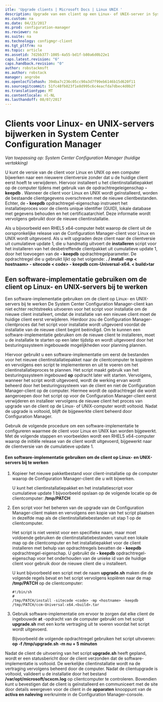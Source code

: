 ```yaml
---
itle: 'Upgrade clients | Microsoft Docs | Linux UNIX '
description: Upgrade van een client op een Linux- of UNIX-server in System Center Configuration Manager.
ms.custom: na
ms.date: 04/23/2017
ms.prod: configuration-manager
ms.reviewer: na
ms.suite: na
ms.technology: configmgr-client
ms.tgt_pltfrm: na
ms.topic: article
ms.assetid: 7d2bb377-1005-4a55-bd1f-b80a6d0b22e1
caps.latest.revision: "6"
caps.handback.revision: "0"
author: robstackmsft
ms.author: robstack
manager: angrobe
ms.openlocfilehash: 394ba7c236c05cc90a3d7f99eb6146b15d620f11
ms.sourcegitcommit: 51fc48fb023f1e8d995c6c4eacfda7dbec4d0b2f
ms.translationtype: MT
ms.contentlocale: nl-NL
ms.lasthandoff: 08/07/2017
---
```

# <a name="how-to-upgrade-clients-for-linux-and-unix-servers-in-system-center-configuration-manager"></a>Clients voor Linux- en UNIX-servers bijwerken in System Center Configuration Manager

*Van toepassing op: System Center Configuration Manager (huidige vertakking)*

U kunt de versie van de client voor Linux en UNIX op een computer bijwerken naar een nieuwere clientversie zonder dat u de huidige client eerst hoeft te verwijderen. Hiervoor installeert u het clientinstallatiepakket op de computer tijdens met gebruik van de opdrachtregeleigenschap **-keepdb** . Wanneer de client voor Linux en UNIX wordt geïnstalleerd, worden de bestaande clientgegevens overschreven met de nieuwe clientbestanden. Echter, de **- keepdb** opdrachtregel-eigenschap instrueert het installatieproces voor de clients unique identifier (GUID), lokale database met gegevens behouden en het certificaatarchief. Deze informatie wordt vervolgens gebruikt door de nieuwe clientinstallatie.  

 Als u bijvoorbeeld een RHEL5 x64-computer hebt waarop de client uit de oorspronkelijke release van de Configuration Manager-client voor Linux en UNIX wordt uitgevoerd. Als u wilt upgraden deze client naar de clientversie uit cumulatieve update 1, die u handmatig uitvoert de **installeren** script voor het installeren van het desbetreffende clientpakket uit cumulatieve update 1, door het toevoegen van de **- keepdb** opdrachtregelparameter. De opdrachtregel die u gebruikt lijkt op het volgende: **. / install -mp < hostnaam\> - sitecode < code\> - keepdb ccm-Universal-x64. < build\>tar**  

## <a name="how-to-use-a-software-deployment-to-upgrade-the-client-on-linux-and-unix-servers"></a>Een software-implementatie gebruiken om de client op Linux- en UNIX-servers bij te werken  
 Een software-implementatie gebruiken om de client op Linux- en UNIX-servers bij te werken De System Center Configuration Manager-client kan niet echter rechtstreeks uitvoeren voor het script voor installatie om de nieuwe client installeert, omdat de installatie van een nieuwe client moet de huidige client eerst verwijderen. Hierdoor zou de Configuration Manager-clientproces dat het script voor installatie wordt uitgevoerd voordat de installatie van de nieuwe client begint beëindigd. Om te kunnen een software-implementatie gebruiken om de nieuwe client te installeren, moet u de installatie te starten op een later tijdstip en wordt uitgevoerd door het besturingssysteem ingebouwde mogelijkheden voor planning plannen.  

 Hiervoor gebruikt u een software-implementatie om eerst de bestanden voor het nieuwe clientinstallatiepakket naar de clientcomputer te kopiëren en vervolgens een script te implementeren en uit te voeren om het clientinstallatieproces te plannen. Het script maakt gebruik van het besturingssysteem ingebouwd **op** opdracht later wilt starten. Vervolgens, wanneer het script wordt uitgevoerd, wordt de werking ervan wordt beheerd door het besturingssysteem van de client en niet de Configuration Manager-client op de computer. Hiermee wordt de opdrachtregel die wordt aangeroepen door het script op voor de Configuration Manager-client eerst verwijderen en installeer vervolgens de nieuwe client het proces van upgrade van de client op de Linux- of UNIX-computer wordt voltooid. Nadat de upgrade is voltooid, blijft de bijgewerkte client beheerd door Configuration Manager.  

 Gebruik de volgende procedure om een software-implementatie te configureren waarmee de client voor Linux en UNIX kan worden bijgewerkt. Met de volgende stappen en voorbeelden wordt een RHEL5 x64-computer waarop de initiële release van de client wordt uitgevoerd, bijgewerkt naar de clientversie van de cumulatieve update 1.  

#### <a name="to-use-a-software-deployment-to-upgrade-the-client-on-linux-and-unix-servers"></a>Een software-implementatie gebruiken om de client op Linux- en UNIX-servers bij te werken  

1.  Kopieer het nieuwe pakketbestand voor client-installatie op de computer waarop de Configuration Manager-client die u wilt bijwerken.  

     U kunt het clientinstallatiepakket en het installatiescript voor cumulatieve update 1 bijvoorbeeld opslaan op de volgende locatie op de clientcomputer: **/tmp/PATCH**  

2.  Een script voor het beheren van de upgrade van de Configuration Manager-client maken en vervolgens een kopie van het script plaatsen in dezelfde map als de clientinstallatiebestanden uit stap 1 op de clientcomputer.  

     Het script is niet vereist voor een specifieke naam, maar moet voldoende gebruiken de clientinstallatiebestanden vanuit een lokale map op de clientcomputer en het installatiepakket voor de client installeren met behulp van opdrachtregels bevatten de **- keepdb** opdrachtregel-eigenschap. U gebruikt de **- keepdb** opdrachtregel-eigenschap voor het onderhouden van de unieke id van de huidige client voor gebruik door de nieuwe client die u installeert.  

     U kunt bijvoorbeeld een script met de naam **upgrade.sh** maken die de volgende regels bevat en het script vervolgens kopiëren naar de map **/tmp/PATCH** op de clientcomputer:  

    ```  
    #!/bin/sh  
    #  
    /tmp/PATCH/install -sitecode <code> -mp <hostname> -keepdb /tmp/PATCH/ccm-Universal-x64.<build>.tar  

    ```  

3.  Gebruik software-implementatie om ervoor te zorgen dat elke client de ingebouwde **at** -opdracht van de computer gebruikt om het script **upgrade.sh** met een korte vertraging uit te voeren voordat het script wordt uitgevoerd.  

     Bijvoorbeeld de volgende opdrachtregel gebruiken het script uitvoeren: **op -f /tmp/upgrade.sh -m nu + 5 minuten**  

 Nadat de client de uitvoering van het script **upgrade.sh** heeft gepland, wordt er een statusbericht door de client verzonden dat de software-implementatie is voltooid. De werkelijke clientinstallatie wordt na de vertraging vervolgens beheerd door de computer. Nadat de clientupgrade is voltooid, valideert u de installatie door het bestand **/var/opt/microsoft/scxcm.log** op clientcomputer te controleren. Bovendien kunt u bevestigen dat de client is geïnstalleerd en communiceert met de site door details weergeven voor de client in de **apparaten** knooppunt van de **activa en naleving** werkruimte in de Configuration Manager-console.  
